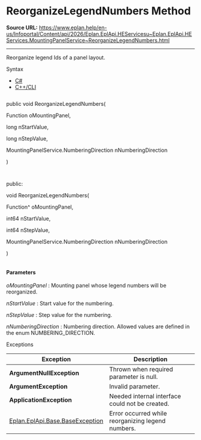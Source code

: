 # ReorganizeLegendNumbers Method

**Source URL:** https://www.eplan.help/en-us/Infoportal/Content/api/2026/Eplan.EplApi.HEServicesu~Eplan.EplApi.HEServices.MountingPanelService~ReorganizeLegendNumbers.html

---

Reorganize legend Ids of a panel layout.

Syntax

- [C#](#i-syntax-CS)
- [C++/CLI](#i-syntax-CPP2005)

```
```
public void ReorganizeLegendNumbers( 

   Function oMountingPanel,

   long nStartValue,

   long nStepValue,

   MountingPanelService.NumberingDirection nNumberingDirection

)
```
```

```
```
public:

void ReorganizeLegendNumbers( 

   Function^ oMountingPanel,

   int64 nStartValue,

   int64 nStepValue,

   MountingPanelService.NumberingDirection nNumberingDirection

)
```
```

#### Parameters

*oMountingPanel*
:   Mounting panel whose legend numbers will be reorganized.

*nStartValue*
:   Start value for the numbering.

*nStepValue*
:   Step value for the numbering.

*nNumberingDirection*
:   Numbering direction. Allowed values are defined in the enum NUMBERING\_DIRECTION.

Exceptions

| Exception | Description |
| --- | --- |
| **ArgumentNullException** | Thrown when required parameter is null. |
| **ArgumentException** | Invalid parameter. |
| **ApplicationException** | Needed internal interface could not be created. |
| [Eplan.EplApi.Base.BaseException](Eplan.EplApi.Baseu~Eplan.EplApi.Base.BaseException.html) | Error occurred while reorganizing legend numbers. |
